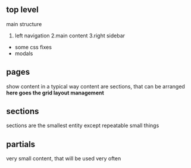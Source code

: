 ## top level
main structure
1. left navigation
2.main content
3.right sidebar

- some css fixes
- modals

## pages
show content in a typical way
content are sections, that can be arranged
**here goes the grid layout management**

## sections
sections are the smallest entity except repeatable small things

## partials
very small content, that will be used very often